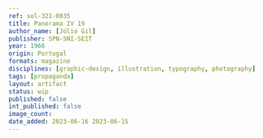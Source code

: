 ```yaml
---
ref: sol-321-0035
title: Panorama IV 19
author_name: [Júlio Gil]
publisher: SPN-SNI-SEIT
year: 1966
origin: Portugal
formats: magazine
disciplines: [graphic-design, illustration, typography, photography]
tags: [propaganda]
layout: artifact
status: wip
published: false
int_published: false
image_count:
date_added: 2023-06-16 2023-06-15
---
```


